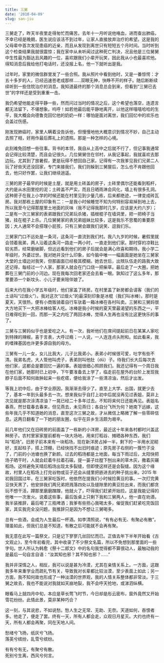 ```yaml
---
title: 三舅
date: '2018-04-09'
slug: san-jiu
---
```


三舅走了，昨天半夜里走得匆忙而痛苦。去年十一月听说他咯血，进而查出肺癌，不幸已经是晚期，医生说应该活不到过年，让家人直接放弃治疗的希望。这是我的父母辈中首次发现患癌的近亲，而且从发现到离世只有短短五个月时间。当时听到这个检查结果我就很震惊；我在家中从未听闻过这种死亡判决，况且他是三位舅舅中生性最为豁达且风趣的一位，喜欢跟我们小辈开玩笑，因此我从小也最喜欢他。得知消息后我给他打电话时，还没报上名，他一下就听出是我。

过年时，家里的微信群里发了一些合照。我从照片中看到他时，又是一番惊愕：才五十多岁的人，已经迅速苍老成那样……双眼无神，快睁不开的样子。随后断断续续听到一些住院治疗的消息。我知道最终的那个消息总会到来，但看到“三舅已去世”的字样还是受到重重一击。

我仍希望他能走得平静一些，然而问过当时的情况之后，这个希望也落空，连遗言都无法留下，不堪想象。呜呼！如若他最后能平静地离开，以他这样嘻嘻哈哈的生平，我大概会向德鲁克回忆他的奶奶一样：哪怕是面对离世，我们回忆中的欢乐也会盖过伤感。

刚发现肺癌时，家里人瞒着没告诉他，但慢慢地他大概意识到情况不妙，自己主动去照了相，好用作最后葬礼上的遗照。那是一种怎样的心境。

此刻难免回想一些往事。背书的本领，我自从上高中之后就不行了，但记事我通常会记得比较清楚，而且会记很久。几位舅舅住在邻村，从我记事起，我就喜欢去那边玩。尤其到了放暑假，更是玩得不想回自己家。记得有一次我爹见我们兄弟二人玩了好些天还没回家，专门来接我们，我们则躲到三舅屋后，怎么也不肯跟他回去，他只好作罢，让我们继续逍遥。

三舅的房子最早的时候是土屋，就是用土砖盖的房子，土砖里偶尔还能看到稻杆，大约是从水田里挖的泥；土砖盖不严实，而且日晒雨淋会风化，墙上有很多孔洞。这种房子在我上小学的时候还能在村里见到少量几栋，后来都绝迹，一律变成砖瓦房。我对那栋土屋的印象有二：一是我小时候睡觉不知为何特别容易掉到地上去，所以我至今记得那屋里土地面的灰味（我不记得我那时几岁，应该是大约六岁）；二是有一次三舅家的表弟跟我们兄弟玩杀猪，插根棍子在墙洞里，把一把椅子当猪，挂在棍子上杀。几位舅舅家的表兄弟姐妹比较多，这是我乐不思蜀的重要原因；大人通常不会搭理小屁孩，只有三舅会跟我们说笑、逗我们乐。

三舅家门口不远处是一条河，这条河一直流到我们村。我八九岁的时候，暑假里就会领着我弟，两人沿着这条河一路走一两小时，一直走到他们家。那时穿的凉鞋比较劣质，经常磨破脚，但远远看到他们的房子后就会是满心欣喜和期待。我小学二年级时，外婆过世。我对她并没什么印象，如今脑中唯一一幅画面是她坐在三舅家大堂的土墙边对我笑，但那画面已经极其模糊。她去世后，出殡队伍走的路我大致还记得，每经过一个人家，那家人就会在门口烧一把柴草。最后走了一大圈，把她葬在三舅门前的小河边。现在我每次回老家还会去看一眼。孰知过了这么多年，那里要添一个新坟头、小儿子要来陪伴娘了。

后来大约在我小学五年级时，他们家盖了砖房。在村里盖了新房都会请客（我们的土话叫“过烟火”）。我对这次“过烟火”的最深刻印象是冰棍（我们叫冰棒）。那时是夏天，天很热，便有小商贩骑着自行车驮着一箱冰棒在各村叫卖。三舅和三舅妈很大方地买下一大把冰棒给客人吃。冰棒是我小时候的夏天里最渴望的东西之一，平日难得吃到一回，而那一天之内吃了两回冰棒，觉得人生再也没有比这更快乐的事了。

三舅与三舅妈似乎也是爱吃之人。有一次，我听他们在席间提起前日在某某人家吃到特辣的辣椒，喜于言表，大呼过瘾；一人说，一人连连点头附和。如此看来，我的嗜辣基因也许更多源自我的母方。

三舅有一儿一女，女儿比我大，儿子比我弟小。表弟小时候很可爱，吐字有些不清。我弟名虎，大人管他叫虎子，表弟则叫他肚（dǔ）子。待我们长大后每次去他们家，这都会是要回忆一遍的事。表姐很细心照顾我们。我还记得有一个周日我在他们家，她那时已上初中，下午要准备去上学了，临走前在屋外的台阶上发现我脖子后面不知何故肿起来一些疙瘩，便给我涂了一些清凉油，然后才出发。

等我上初中后，由于学业原因，我渐渐去得少了。直至上大学、出国，就更少去了，基本一年到头最多去一次。想来我似乎自打上初中后就没再见过表姐，莫非上次见就是那次涂清凉油？一晃已经二十多年过去。不知将来何日还能再见。表姐名春燕，然廿载春去春来，但见燕去，未见燕归；各自分飞所为何？她南下远嫁，这些年我几乎不知道她的消息，直至这次三舅之故，才从微信上略微了解一些零碎信息。这两日翻看了一下她的朋友圈，似乎在异乡生活颇为艰辛。

前几年他们又在旧砖房的前面盖了一栋新的小洋房，最近这十年来各村都时兴盖这种房子。农村里家家屋前都有一块大场地，用来打稻谷、摊晒各种东西，我们叫“稻场”。旧房子前本来有一块稻场，现在新洋房占掉一半，剩下的一半用水泥砌好，支起柱子，搭上顶棚，已经快找不出旧时痕迹；原先房子右侧的一簇竹子没了，门前的小池塘也换了新颜。过去的稻场都是土地面，每当下雨过后，太阳快把场子晒干时，人就会赶着牛拉着石磙，提一篓子灶膛下刨出来的草木灰，撒着灰碾稻场。这样避免天晴后稻场出现太多裂缝，但即使这样还是会裂缝。因为这个缘故，村里人在稻场上打完谷物或豆子还会从缝里把嵌进去的种子挑出来。2015 年初我回国过年，在三舅家吃饭时，他依然在提我们小时候捡黄豆的事。一次打完黄豆快天黑了，他安排我们两兄弟把溅落四处以及缝隙里的黄豆捡出来，而我们都贪玩不想干活，蹲那里磨磨蹭蹭，他就火了，吓得我们赶紧开始捡。这是我能记得的他唯一一次发火。说着这些事，最后饭桌上只剩下我和三舅两人，他一直在劝酒，我半装推辞，最后喝了三瓶啤酒；我爹有些担心我喝太多，催促我们赶紧吃完饭回家，其实我完全没问题，我推辞只是因为不想让三舅喝多。

总有一些酒，会成为人生最后一杯酒。如李清照说，“有有必有无、有聚必有散”。理虽如此，但我们总是不知道，有散之后可能就不会再有聚。

我无意在此写一篇祭文，只是记下寥寥几丝回忆而已。正值去年下半年开始看《古文观止》，至今年初看完，其中收录了不少祭文名篇，所以不免想到那里面的一些字句。世人所认为韩愈《祭十二郎文》中的名句我觉得都不算很动人，最触动我的是最后一句自言自语：“汝其知也邪？其不知也邪？……”

我并非深情之人，相反，我可以说是甚为冷漠，尤其在亲情关系上。一方面，这跟我多年来重学业而疏礼节有关，导致我对长辈都比较淡漠，至少表面上如此；另一方面，我不知何故也形成了一种淡漠的世界观，我的人情关系整体都非常淡。于三舅之故去，我也不能说对我就如天崩地裂，我不会呼天抢地，或涕泗纵横。

眼看马上就四月中旬，本应是草长莺飞时节，今日却是彤云密布，窗外竟然又开始雪花纷纷。此情此景，莫非某种巧合？

这一刻，与其说悲，不如说愁。愁人生之无常、无助、无奈。天道如何，吞恨者多。他走了，便走了罢。终有一天，所有人都会走，众观日月星灭。大约也终有一天，所有人都会再聚，同在天地人间。

愁绪兮飞扬，纸灰兮飞扬。  
落英兮缤纷，乱雪兮缤纷。

有有兮有无，有聚兮有散。  
死别兮生离，西风兮何言。

<!--
注：愁绪、落英有生命，纸灰、乱雪无生命。用意在于生死交织。
-->
